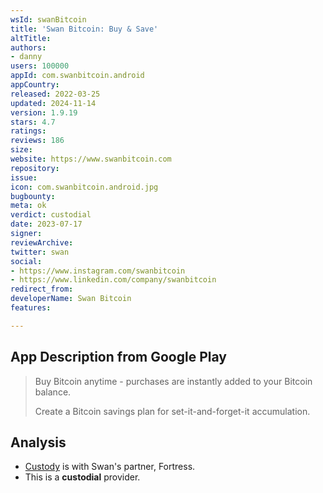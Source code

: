 ```yaml
---
wsId: swanBitcoin
title: 'Swan Bitcoin: Buy & Save'
altTitle: 
authors:
- danny
users: 100000
appId: com.swanbitcoin.android
appCountry: 
released: 2022-03-25
updated: 2024-11-14
version: 1.9.19
stars: 4.7
ratings: 
reviews: 186
size: 
website: https://www.swanbitcoin.com
repository: 
issue: 
icon: com.swanbitcoin.android.jpg
bugbounty: 
meta: ok
verdict: custodial
date: 2023-07-17
signer: 
reviewArchive: 
twitter: swan
social:
- https://www.instagram.com/swanbitcoin
- https://www.linkedin.com/company/swanbitcoin
redirect_from: 
developerName: Swan Bitcoin
features: 

---
```


## App Description from Google Play

> Buy Bitcoin anytime - purchases are instantly added to your Bitcoin balance.
>
> Create a Bitcoin savings plan for set-it-and-forget-it accumulation.

## Analysis

- [Custody](https://www.swanbitcoin.com/security/) is with Swan's partner, Fortress.
- This is a **custodial** provider.
